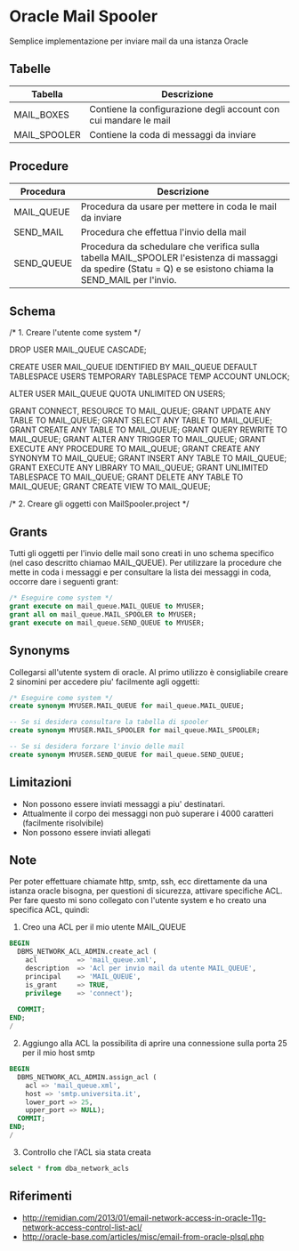 # Oracle Mail Spooler

Semplice implementazione per inviare mail da una istanza Oracle

Tabelle
---

| Tabella | Descrizione |
|---------|-------------|
| MAIL_BOXES | Contiene la configurazione degli account con cui mandare le mail |
| MAIL_SPOOLER | Contiene la coda di messaggi da inviare |

Procedure
---

| Procedura  | Descrizione |
|------------|-------------|
| MAIL_QUEUE | Procedura da usare per mettere in coda le mail da inviare |
| SEND_MAIL  | Procedura che effettua l'invio della mail | 
| SEND_QUEUE | Procedura da schedulare che verifica sulla tabella MAIL_SPOOLER l'esistenza di massaggi da spedire (Statu = Q) e se esistono chiama la SEND_MAIL per l'invio. |

Schema
---

/* 1. Creare l'utente come system */

DROP USER  MAIL_QUEUE CASCADE;

CREATE USER MAIL_QUEUE
  IDENTIFIED BY MAIL_QUEUE
  DEFAULT TABLESPACE USERS
  TEMPORARY TABLESPACE TEMP
  ACCOUNT UNLOCK;

ALTER USER MAIL_QUEUE QUOTA UNLIMITED ON USERS;

GRANT CONNECT, RESOURCE TO MAIL_QUEUE;
GRANT UPDATE ANY TABLE TO MAIL_QUEUE;
GRANT SELECT ANY TABLE TO MAIL_QUEUE;
GRANT CREATE ANY TABLE TO MAIL_QUEUE;
GRANT QUERY REWRITE TO MAIL_QUEUE;
GRANT ALTER ANY TRIGGER TO MAIL_QUEUE;
GRANT EXECUTE ANY PROCEDURE TO MAIL_QUEUE;
GRANT CREATE ANY SYNONYM TO MAIL_QUEUE;
GRANT INSERT ANY TABLE TO MAIL_QUEUE;
GRANT EXECUTE ANY LIBRARY TO MAIL_QUEUE;
GRANT UNLIMITED TABLESPACE TO MAIL_QUEUE;
GRANT DELETE ANY TABLE TO MAIL_QUEUE;
GRANT CREATE VIEW TO MAIL_QUEUE;

/* 2. Creare gli oggetti con MailSpooler.project */

Grants
---
Tutti gli oggetti per l'invio delle mail sono creati in uno schema specifico (nel caso descritto chiamao MAIL_QUEUE).
Per utilizzare la procedure che mette in coda i messaggi e per consultare la lista dei messaggi in coda, occorre dare i seguenti grant:

```sql
/* Eseguire come system */
grant execute on mail_queue.MAIL_QUEUE to MYUSER;
grant all on mail_queue.MAIL_SPOOLER to MYUSER;
grant execute on mail_queue.SEND_QUEUE to MYUSER;
```

Synonyms
---
Collegarsi all'utente system di oracle.
Al primo utilizzo è consigliabile creare 2 sinomini per accedere piu' facilmente agli oggetti:

```sql
/* Eseguire come system */
create synonym MYUSER.MAIL_QUEUE for mail_queue.MAIL_QUEUE;

-- Se si desidera consultare la tabella di spooler
create synonym MYUSER.MAIL_SPOOLER for mail_queue.MAIL_SPOOLER;

-- Se si desidera forzare l'invio delle mail
create synonym MYUSER.SEND_QUEUE for mail_queue.SEND_QUEUE;
```

Limitazioni
---
- Non possono essere inviati messaggi a piu' destinatari.
- Attualmente il corpo dei messaggi non può superare i 4000 caratteri (facilmente risolvibile)
- Non possono essere inviati allegati

Note
--
Per poter effettuare chiamate http, smtp, ssh, ecc direttamente da una istanza oracle bisogna, per questioni di sicurezza, attivare specifiche ACL.
Per fare questo mi sono collegato con l'utente system e ho creato una specifica ACL, quindi:

1. Creo una ACL per il mio utente MAIL_QUEUE

```sql
BEGIN
  DBMS_NETWORK_ACL_ADMIN.create_acl (
    acl          => 'mail_queue.xml', 
    description  => 'Acl per invio mail da utente MAIL_QUEUE',
    principal    => 'MAIL_QUEUE',
    is_grant     => TRUE, 
    privilege    => 'connect');
    
  COMMIT;
END;
/
```

2. Aggiungo alla ACL la possibilita di aprire una connessione sulla porta 25 per il mio host smtp

```sql
BEGIN
  DBMS_NETWORK_ACL_ADMIN.assign_acl (
    acl => 'mail_queue.xml',
    host => 'smtp.universita.it', 
    lower_port => 25,
    upper_port => NULL); 
  COMMIT;
END;
/
```

3. Controllo che l'ACL sia stata creata
```sql
select * from dba_network_acls
```

Riferimenti
---
- http://remidian.com/2013/01/email-network-access-in-oracle-11g-network-access-control-list-acl/
- http://oracle-base.com/articles/misc/email-from-oracle-plsql.php
